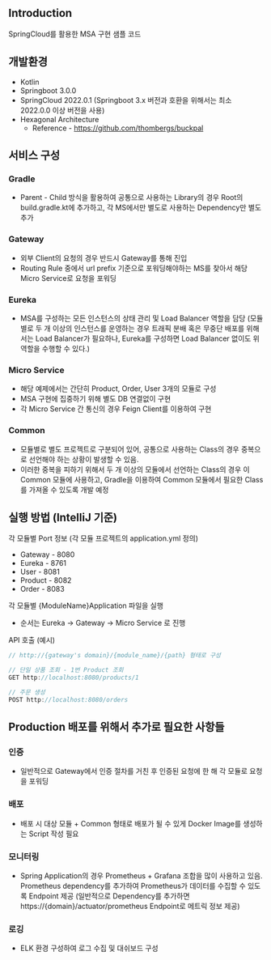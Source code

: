 ## Introduction

SpringCloud를 활용한 MSA 구현 샘플 코드

## 개발환경
- Kotlin
- Springboot 3.0.0
- SpringCloud 2022.0.1 (Springboot 3.x 버전과 호환을 위해서는 최소 2022.0.0 이상 버전을 사용)
- Hexagonal Architecture
    - Reference - https://github.com/thombergs/buckpal

## 서비스 구성

### Gradle
- Parent - Child 방식을 활용하여 공통으로 사용하는 Library의 경우 Root의 build.gradle.kt에 추가하고, 각 MS에서만 별도로 사용하는 Dependency만 별도 추가

### Gateway
- 외부 Client의 요청의 경우 반드시 Gateway를 통해 진입
- Routing Rule 중에서 url prefix 기준으로 포워딩해야하는 MS를 찾아서 해당 Micro Service로 요청을 포워딩

### Eureka
- MSA를 구성하는 모든 인스턴스의 상태 관리 및 Load Balancer 역할을 담당 (모듈별로 두 개 이상의 인스턴스를 운영하는 경우 트래픽 분배 혹은 무중단 배포를 위해서는 Load Balancer가 필요하나, Eureka를 구성하면 Load Balancer 없이도 위 역할을 수행할 수 있다.)

### Micro Service
- 해당 예제에서는 간단히 Product, Order, User 3개의 모듈로 구성
- MSA 구현에 집중하기 위해 별도 DB 연결없이 구현
- 각 Micro Service 간 통신의 경우 Feign Client를 이용하여 구현

### Common
- 모듈별로 별도 프로젝트로 구분되어 있어, 공통으로 사용하는 Class의 경우 중복으로 선언해야 하는 상황이 발생할 수 있음.
- 이러한 중복을 피하기 위해서 두 개 이상의 모듈에서 선언하는 Class의 경우 이 Common 모듈에 사용하고, Gradle을 이용하여 Common 모듈에서 필요한 Class를 가져올 수 있도록 개발 예정

## 실행 방법 (IntelliJ 기준)
각 모듈별 Port 정보 (각 모듈 프로젝트의 application.yml 정의)

- Gateway - 8080
- Eureka - 8761
- User - 8081
- Product - 8082
- Order - 8083

각 모듈별 {ModuleName}Application 파일을 실행
- 순서는 Eureka → Gateway → Micro Service 로 진행

API 호출 (예시)

```java
// http://{gateway's domain}/{module_name}/{path} 형태로 구성

// 단일 상품 조회 - 1번 Product 조회
GET http://localhost:8080/products/1

// 주문 생성
POST http://localhost:8080/orders
```

## Production 배포를 위해서 추가로 필요한 사항들

### 인증
- 일반적으로 Gateway에서 인증 절차를 거친 후 인증된 요청에 한 해 각 모듈로 요청을 포워딩

### 배포
- 배포 시 대상 모듈 + Common 형태로 배포가 될 수 있게 Docker Image를 생성하는 Script 작성 필요

### 모니터링
- Spring Application의 경우 Prometheus + Grafana 조합을 많이 사용하고 있음. Prometheus dependency를 추가하여 Prometheus가 데이터를 수집할 수 있도록 Endpoint 제공 (일반적으로 Dependency를 추가하면 https://{domain}/actuator/prometheus Endpoint로 메트릭 정보 제공)

### 로깅
- ELK 환경 구성하여 로그 수집 및 대쉬보드 구성